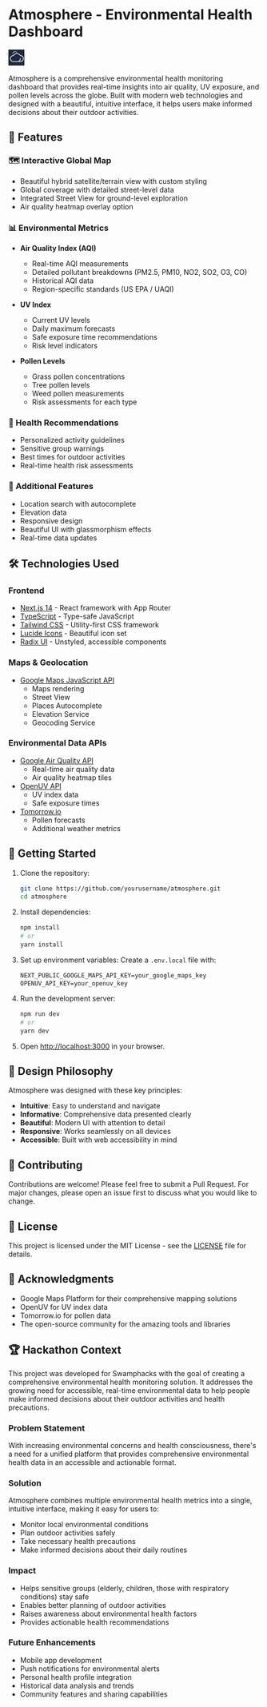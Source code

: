 # Atmosphere - Environmental Health Dashboard

![Atmosphere Logo](public/favicon.ico)

Atmosphere is a comprehensive environmental health monitoring dashboard that provides real-time insights into air quality, UV exposure, and pollen levels across the globe. Built with modern web technologies and designed with a beautiful, intuitive interface, it helps users make informed decisions about their outdoor activities.

## 🌟 Features

### 🗺️ Interactive Global Map
- Beautiful hybrid satellite/terrain view with custom styling
- Global coverage with detailed street-level data
- Integrated Street View for ground-level exploration
- Air quality heatmap overlay option

### 📊 Environmental Metrics
- **Air Quality Index (AQI)**
  - Real-time AQI measurements
  - Detailed pollutant breakdowns (PM2.5, PM10, NO2, SO2, O3, CO)
  - Historical AQI data
  - Region-specific standards (US EPA / UAQI)

- **UV Index**
  - Current UV levels
  - Daily maximum forecasts
  - Safe exposure time recommendations
  - Risk level indicators

- **Pollen Levels**
  - Grass pollen concentrations
  - Tree pollen levels
  - Weed pollen measurements
  - Risk assessments for each type

### 🏥 Health Recommendations
- Personalized activity guidelines
- Sensitive group warnings
- Best times for outdoor activities
- Real-time health risk assessments

### 🎯 Additional Features
- Location search with autocomplete
- Elevation data
- Responsive design
- Beautiful UI with glassmorphism effects
- Real-time data updates

## 🛠️ Technologies Used

### Frontend
- [Next.js 14](https://nextjs.org/) - React framework with App Router
- [TypeScript](https://www.typescriptlang.org/) - Type-safe JavaScript
- [Tailwind CSS](https://tailwindcss.com/) - Utility-first CSS framework
- [Lucide Icons](https://lucide.dev/) - Beautiful icon set
- [Radix UI](https://www.radix-ui.com/) - Unstyled, accessible components

### Maps & Geolocation
- [Google Maps JavaScript API](https://developers.google.com/maps/documentation/javascript)
  - Maps rendering
  - Street View
  - Places Autocomplete
  - Elevation Service
  - Geocoding Service

### Environmental Data APIs
- [Google Air Quality API](https://developers.google.com/maps/documentation/air-quality)
  - Real-time air quality data
  - Air quality heatmap tiles
- [OpenUV API](https://www.openuv.io/)
  - UV index data
  - Safe exposure times
- [Tomorrow.io](https://www.tomorrow.io/)
  - Pollen forecasts
  - Additional weather metrics

## 🚀 Getting Started

1. Clone the repository:
   ```bash
   git clone https://github.com/yourusername/atmosphere.git
   cd atmosphere
   ```

2. Install dependencies:
   ```bash
   npm install
   # or
   yarn install
   ```

3. Set up environment variables:
   Create a `.env.local` file with:
   ```
   NEXT_PUBLIC_GOOGLE_MAPS_API_KEY=your_google_maps_key
   OPENUV_API_KEY=your_openuv_key
   ```

4. Run the development server:
   ```bash
   npm run dev
   # or
   yarn dev
   ```

5. Open [http://localhost:3000](http://localhost:3000) in your browser.

## 🎨 Design Philosophy

Atmosphere was designed with these key principles:
- **Intuitive**: Easy to understand and navigate
- **Informative**: Comprehensive data presented clearly
- **Beautiful**: Modern UI with attention to detail
- **Responsive**: Works seamlessly on all devices
- **Accessible**: Built with web accessibility in mind

## 🤝 Contributing

Contributions are welcome! Please feel free to submit a Pull Request. For major changes, please open an issue first to discuss what you would like to change.

## 📝 License

This project is licensed under the MIT License - see the [LICENSE](LICENSE) file for details.

## 🙏 Acknowledgments

- Google Maps Platform for their comprehensive mapping solutions
- OpenUV for UV index data
- Tomorrow.io for pollen data
- The open-source community for the amazing tools and libraries

## 🏆 Hackathon Context

This project was developed for Swamphacks with the goal of creating a comprehensive environmental health monitoring solution. It addresses the growing need for accessible, real-time environmental data to help people make informed decisions about their outdoor activities and health precautions.

### Problem Statement
With increasing environmental concerns and health consciousness, there's a need for a unified platform that provides comprehensive environmental health data in an accessible and actionable format.

### Solution
Atmosphere combines multiple environmental health metrics into a single, intuitive interface, making it easy for users to:
- Monitor local environmental conditions
- Plan outdoor activities safely
- Take necessary health precautions
- Make informed decisions about their daily routines

### Impact
- Helps sensitive groups (elderly, children, those with respiratory conditions) stay safe
- Enables better planning of outdoor activities
- Raises awareness about environmental health factors
- Provides actionable health recommendations

### Future Enhancements
- Mobile app development
- Push notifications for environmental alerts
- Personal health profile integration
- Historical data analysis and trends
- Community features and sharing capabilities
